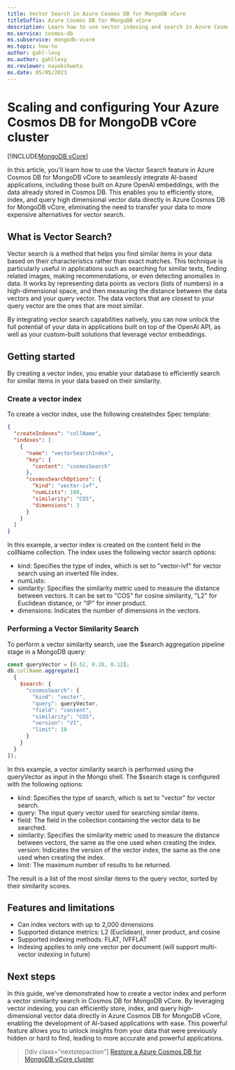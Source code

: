 ```yaml
---
title: Vector Search in Azure Cosmos DB for MongoDB vCore
titleSuffix: Azure Cosmos DB for MongoDB vCore
description: Learn how to use vector indexing and search in Azure Cosmos DB for MongoDB vCore
ms.service: cosmos-db
ms.subservice: mongodb-vcore
ms.topic: how-to
author: gahl-levy
ms.author: gahllevy
ms.reviewer: nayakshweta
ms.date: 05/05/2023
---
```


# Scaling and configuring Your Azure Cosmos DB for MongoDB vCore cluster

[!INCLUDE[MongoDB vCore](../../includes/appliesto-mongodb-vcore.md)]

In this article, you'll learn how to use the Vector Search feature in Azure Cosmos DB for MongoDB vCore to seamlessly integrate AI-based applications, including those built on Azure OpenAI embeddings, with the data already stored in Cosmos DB. This enables you to efficiently store, index, and query high dimensional vector data directly in Azure Cosmos DB for MongoDB vCore, eliminating the need to transfer your data to more expensive alternatives for vector search.

## What is Vector Search?
Vector search is a method that helps you find similar items in your data based on their characteristics rather than exact matches. This technique is particularly useful in applications such as searching for similar texts, finding related images, making recommendations, or even detecting anomalies in data. It works by representing data points as vectors (lists of numbers) in a high-dimensional space, and then measuring the distance between the data vectors and your query vector. The data vectors that are closest to your query vector are the ones that are most similar.

By integrating vector search capabilities natively, you can now unlock the full potential of your data in applications built on top of the OpenAI API, as well as your custom-built solutions that leverage vector embeddings.

## Getting started
By creating a vector index, you enable your database to efficiently search for similar items in your data based on their similarity.

### Create a vector index
To create a vector index, use the following createIndex Spec template:

```json
{
  "createIndexes": "collName",
  "indexes": [
    {
      "name": "vectorSearchIndex",
      "key": {
        "content": "cosmosSearch"
      },
      "cosmosSearchOptions": {
        "kind": "vector-ivf",
        "numLists": 100,
        "similarity": "COS",
        "dimensions": 3
      }
    }
  ]
}
```

In this example, a vector index is created on the content field in the collName collection. The index uses the following vector search options:

* kind: Specifies the type of index, which is set to "vector-ivf" for vector search using an inverted file index.
* numLists:
* similarity: Specifies the similarity metric used to measure the distance between vectors. It can be set to "COS" for cosine similarity, "L2" for Euclidean distance, or "IP" for inner product.
* dimensions: Indicates the number of dimensions in the vectors.

### Performing a Vector Similarity Search

To perform a vector similarity search, use the $search aggregation pipeline stage in a MongoDB query:

``` javascript
const queryVector = [0.52, 0.28, 0.12];
db.collName.aggregate([
  {
    $search: {
      "cosmosSearch": {
        "kind": "vector",
        "query": queryVector,
        "field": "content",
        "similarity": "COS",
        "version": "V1",
        "limit": 10
      }
    }
  }
]);
```

In this example, a vector similarity search is performed using the queryVector as input in the Mongo shell. The $search stage is configured with the following options:

* kind: Specifies the type of search, which is set to "vector" for vector search.
* query: The input query vector used for searching similar items.
* field: The field in the collection containing the vector data to be searched.
* similarity: Specifies the similarity metric used to measure the distance between vectors, the same as the one used when creating the index.
version: Indicates the version of the vector index, the same as the one used when creating the index.
* limit: The maximum number of results to be returned.

The result is a list of the most similar items to the query vector, sorted by their similarity scores.

## Features and limitations

* Can index vectors with up to 2,000 dimensions
* Supported distance metrics: L2 (Euclidean), inner product, and cosine
* Supported indexing methods: FLAT, IVFFLAT
* Indexing applies to only one vector per document (will support multi-vector indexing in future)

## Next steps

In this guide, we've demonstrated how to create a vector index and perform a vector similarity search in Cosmos DB for MongoDB vCore. By leveraging vector indexing, you can efficiently store, index, and query high-dimensional vector data directly in Azure Cosmos DB for MongoDB vCore, enabling the development of AI-based applications with ease. This powerful feature allows you to unlock insights from your data that were previously hidden or hard to find, leading to more accurate and powerful applications.

> [!div class="nextstepaction"]
> [Restore a Azure Cosmos DB for MongoDB vCore cluster](how-to-restore-cluster.md)
